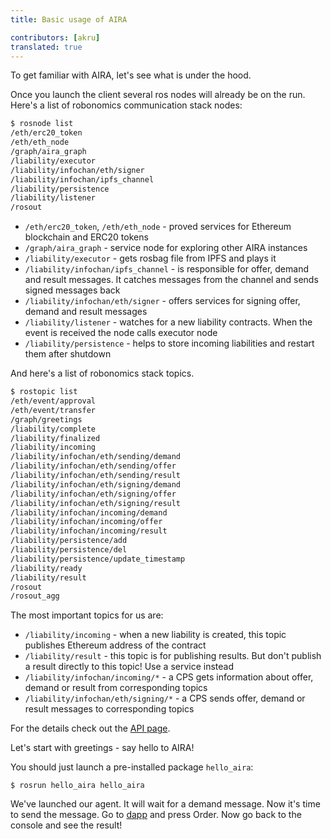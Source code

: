 ```yaml
---
title: Basic usage of AIRA

contributors: [akru]
translated: true
---
```


To get familiar with AIRA, let's see what is under the hood.

Once you launch the client several ros nodes will already be on the run. Here's a list of robonomics communication stack nodes:

```bash
$ rosnode list
/eth/erc20_token
/eth/eth_node
/graph/aira_graph
/liability/executor
/liability/infochan/eth/signer
/liability/infochan/ipfs_channel
/liability/persistence
/liability/listener
/rosout
```

- `/eth/erc20_token`, `/eth/eth_node` - proved services for Ethereum blockchain and ERC20 tokens
- `/graph/aira_graph` - service node for exploring other AIRA instances
- `/liability/executor` - gets rosbag file from IPFS and plays it
- `/liability/infochan/ipfs_channel` - is responsible for offer, demand and result messages. It catches messages from the channel and sends signed messages back
- `/liability/infochan/eth/signer` - offers services for signing offer, demand and result messages
- `/liability/listener` - watches for a new liability contracts. When the event is received the node calls executor node
- `/liability/persistence` - helps to store incoming liabilities and restart them after shutdown

And here's a list of robonomics stack topics.

```bash
$ rostopic list
/eth/event/approval
/eth/event/transfer
/graph/greetings
/liability/complete
/liability/finalized
/liability/incoming
/liability/infochan/eth/sending/demand
/liability/infochan/eth/sending/offer
/liability/infochan/eth/sending/result
/liability/infochan/eth/signing/demand
/liability/infochan/eth/signing/offer
/liability/infochan/eth/signing/result
/liability/infochan/incoming/demand
/liability/infochan/incoming/offer
/liability/infochan/incoming/result
/liability/persistence/add
/liability/persistence/del
/liability/persistence/update_timestamp
/liability/ready
/liability/result
/rosout
/rosout_agg
```

The most important topics for us are:

- `/liability/incoming` - when a new liability is created, this topic publishes Ethereum address of the contract
- `/liability/result` - this topic is for publishing results. But don't publish a result directly to this topic! Use a service instead
- `/liability/infochan/incoming/*` - a CPS gets information about offer, demand or result from corresponding topics
- `/liability/infochan/eth/signing/*` - a CPS sends offer, demand or result messages to corresponding topics

For the details check out the [API page](/docs/robonomics-liability/).

Let's start with greetings - say hello to AIRA!

You should just launch a pre-installed package `hello_aira`:

```
$ rosrun hello_aira hello_aira
```

We've launched our agent. It will wait for a demand message. Now it's time to send the message. Go to [dapp](https://airalab.github.io/robonomics_tutorials/) and press Order.
Now go back to the console and see the result!